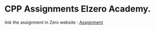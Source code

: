 # CPP Assignments Elzero Academy.

link the assignment in Zero website : [Assignment](https://elzero.org/category/assignments/cpp-assignments/)
